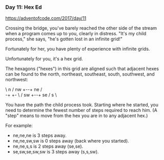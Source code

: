 ### Day 11: Hex Ed

https://adventofcode.com/2017/day/11

Crossing the bridge, you've barely reached the other side of the stream when a program comes up to you, clearly in distress. "It's my child process,"
she says, "he's gotten lost in an infinite grid!"

Fortunately for her, you have plenty of experience with infinite grids.

Unfortunately for you, it's a hex grid.

The hexagons ("hexes") in this grid are aligned such that adjacent hexes can be found to the north, northeast, southeast, south, southwest, and
northwest:

\ n /
nw +--+ ne
/    \
-+ +-
\ /
sw +--+ se
/ s \

You have the path the child process took. Starting where he started, you need to determine the fewest number of steps required to reach him. (A "step"
means to move from the hex you are in to any adjacent hex.)

For example:

- ne,ne,ne is 3 steps away.
- ne,ne,sw,sw is 0 steps away (back where you started).
- ne,ne,s,s is 2 steps away (se,se).
- se,sw,se,sw,sw is 3 steps away (s,s,sw).